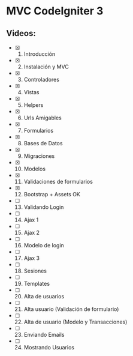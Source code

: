 # MVC CodeIgniter 3

## Videos:

- [x] 1. Introducción
- [x] 2. Instalación y MVC
- [x] 3. Controladores
- [x] 4. Vistas
- [x] 5. Helpers 
- [x] 6. Urls Amigables
- [x] 7. Formularios
- [x] 8. Bases de Datos
- [x] 9. Migraciones
- [x] 10. Modelos
- [x] 11. Validaciones de formularios
- [x] 12. Bootstrap + Assets OK
- [ ] 13. Validando Login
- [ ] 14. Ajax 1
- [ ] 15. Ajax 2
- [ ] 16. Modelo de login
- [ ] 17. Ajax 3
- [ ] 18. Sesiones
- [ ] 19. Templates
- [ ] 20. Alta de usuarios
- [ ] 21. Alta usuario (Validación de formulario)
- [ ] 22. Alta de usuario (Modelo y Transacciones)
- [ ] 23. Enviando Emails
- [ ] 24. Mostrando Usuarios
